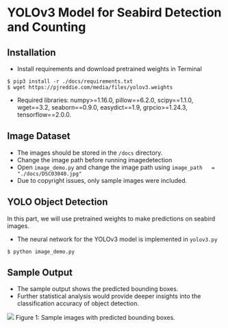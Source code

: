 # YOLOv3 Model for Seabird Detection and Counting

## Installation
- Install requirements and download pretrained weights in Terminal
```
$ pip3 install -r ./docs/requirements.txt
$ wget https://pjreddie.com/media/files/yolov3.weights
```
- Required libraries: numpy>=1.16.0, pillow==6.2.0, scipy==1.1.0, wget==3.2, seaborn==0.9.0, easydict==1.9, grpcio>=1.24.3, tensorflow==2.0.0.

## Image Dataset
- The images should be stored in the `/docs` directory.
- Change the image path before running imagedetection
- Open `image_demo.py` and change the image path using `image_path   = "./docs/DSC03040.jpg"`
- Due to copyright issues, only sample images were included.

## YOLO Object Detection
In this part, we will use pretrained weights to make predictions on seabird images.
- The neural network for the  YOLOv3 model is implemented in `yolov3.py`
```
$ python image_demo.py
```
## Sample Output
- The sample output shows the predicted bounding boxes. 
- Further statistical analysis would provide deeper insights into the classification accuracy of object detection.
<img src="https://github.com/issacjohannli/yolo-seabird-detection/blob/main/docs/sample_output.png">
Figure 1: Sample images with predicted bounding boxes.
